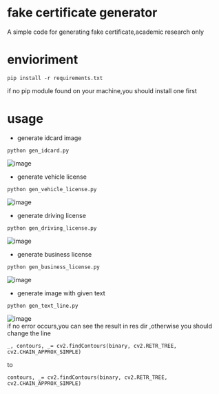 # fake certificate generator
A simple code for generating fake certificate,academic research only

envioriment
====
```
pip install -r requirements.txt 
```
if no pip module found on your machine,you should install one first

usage
====

* generate idcard image
```
python gen_idcard.py
```
![image](https://github.com/deep-practice/idcard_generator/blob/master/res/idcard_front.jpg)  
*  generate vehicle license
```
python gen_vehicle_license.py
```
![image](https://github.com/deep-practice/fake_certificate_generator/blob/master/res/vl_front_res.png)   

*  generate driving license
```
python gen_driving_license.py
```
![image](https://github.com/deep-practice/fake_certificate_generator/blob/master/res/dl_front_res.png)  
*  generate business license  
```
python gen_business_license.py
```
![image](https://github.com/deep-practice/fake_certificate_generator/blob/master/res/bl_res.jpg)  
*  generate image with given text
```
python gen_text_line.py
```
![image](https://github.com/deep-practice/idcard_generator/blob/master/res/line_res.png)  
if no error occurs,you can see the result in res dir
,otherwise you should change the line
```
_, contours, _= cv2.findContours(binary, cv2.RETR_TREE, cv2.CHAIN_APPROX_SIMPLE)
```
to
```
contours, _= cv2.findContours(binary, cv2.RETR_TREE, cv2.CHAIN_APPROX_SIMPLE)
```
